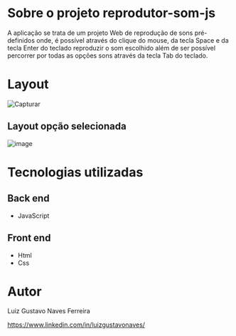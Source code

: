 # Sobre o projeto reprodutor-som-js
A aplicação se trata de um projeto Web de reprodução de sons pré-definidos onde, é possível através do clique do mouse, da tecla Space e da tecla Enter do teclado reproduzir o som escolhido além de ser possível percorrer por todas as opções sons através da tecla Tab do teclado.

# Layout 
![Capturar](https://github.com/luizGustavoNaves/reprodutor-som-js/assets/92766922/57a94ba8-cfd4-4537-bfb3-1471dd202a51)


## Layout opção selecionada
![image](https://github.com/luizGustavoNaves/reprodutor-som-js/assets/92766922/b440cfd9-fa71-48b5-8af5-3ef426651ce5)

# Tecnologias utilizadas
## Back end
- JavaScript

## Front end
- Html
- Css

# Autor

Luiz Gustavo Naves Ferreira 

https://www.linkedin.com/in/luizgustavonaves/
  
